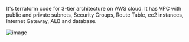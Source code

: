 It's terraform code for 3-tier architecture on AWS cloud.
It has VPC with public and private subnets, Security Groups, Route Table, ec2 instances, Internet Gateway, ALB and database.

![image](https://user-images.githubusercontent.com/119839334/205615726-00999010-4d34-4ffd-92ec-cc11a4338fd1.png)

